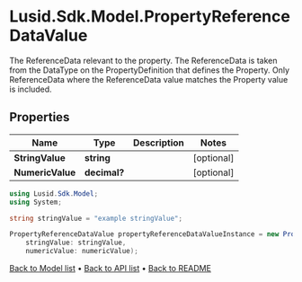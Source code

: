 # Lusid.Sdk.Model.PropertyReferenceDataValue
The ReferenceData relevant to the property. The ReferenceData is taken from the DataType on the PropertyDefinition that defines the Property.  Only ReferenceData where the ReferenceData value matches the Property value is included.

## Properties

Name | Type | Description | Notes
------------ | ------------- | ------------- | -------------
**StringValue** | **string** |  | [optional] 
**NumericValue** | **decimal?** |  | [optional] 

```csharp
using Lusid.Sdk.Model;
using System;

string stringValue = "example stringValue";

PropertyReferenceDataValue propertyReferenceDataValueInstance = new PropertyReferenceDataValue(
    stringValue: stringValue,
    numericValue: numericValue);
```

[Back to Model list](../README.md#documentation-for-models) &#8226; [Back to API list](../README.md#documentation-for-api-endpoints) &#8226; [Back to README](../README.md)
